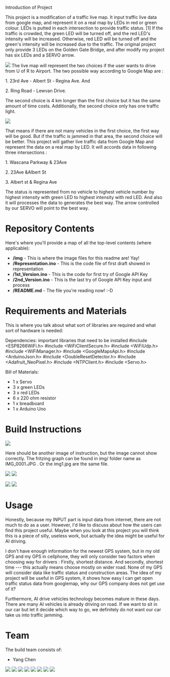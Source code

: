 Introduction of Project
<p>This project is a modification of a traffic live map. It input traffic live data from google map, and represent it on a real map by LEDs in red or green colour. LEDs is putted in each intersection to provide traffic status. [1] If the traffic is crowded, the green LED will be turned off, and the red LED's intensity will be increased. Otherwise, red LED will be turned off and the green's intensity will be increased due to the traffic. The original project only provide 3 LEDs on the Golden Gate Bridge, and after modify my project has six LEDs and a SERVO arrow. </p><p>
<img src="https://raw.githubusercontent.com/chen284y/CS207-201730/img/IMG_0548.JPG" />
The live map will represent the two choices if the user wants to drive from U of R to Airport. The two possible way according to Google Map are :</p><p>
1. 23rd Ave - Albert St - Regina Ave. And</p><p>
2. Ring Road - Lewvan Drive.</p><p>
The second choice is 4 km longer than the first choice but it has the same amount of time costs. Additionally, the second choice only has one traffic light.</p><p>
<img src="https://raw.githubusercontent.com/chen284y/CS207-201730/img/IMG_0549.JPG" /></p><p>
That means if there are not many vehicles in the first choice, the first way will be good. But if the traffic is jammed in that area, the second choice will be better. This project will gather live traffic data from Google Map and represent the data on a real map by LED. It will accords data in following three intersections :</p><p>
1. Wascana Parkway & 23Ave</p><p>
2. 23Ave &Albert St</p><p>
3. Albert st & Regina Ave</p><p>
The status is represented from no vehicle to highest vehicle number by highest intensity with green LED to highest intensity with red LED. And also it will processes the data to generates the best way. The arrow controlled by our SERVO will point to the best way.</p>

  
Repository Contents
============
Here's where you'll provide a map of all the top-level contents (where applicable):

* **/img** - This is where the image files for this readme are! Yay!
* **/Representation.ino** - This is the code file of first draft showed in representation
* **/1st_Version.ino** - This is the code for first try of Google API Key
* **/2nd_Version.ino** - This is the last try of Google API Key input and process
* **/README.md** - The file you're reading now! :-D

Requirements and Materials
============

This is where you talk about what sort of libraries are required and what sort of hardware is needed:

Dependencies:
important libraries that need to be installed
#include <ESP8266WiFi.h>
#include <WiFiClientSecure.h>
#include <WiFiUdp.h>
#include <WiFiManager.h>
#include <GoogleMapsApi.h>
#include <ArduinoJson.h>
#include <DoubleResetDetector.h>
#include <Adafruit_NeoPixel.h>
#include <NTPClient.h>
#include <Servo.h>

Bill of Materials:
* 1 x Servo
* 3 x green LEDs
* 3 x red LEDs
* 6 x 220 ohm resistor
* 1 x breadboard
* 1 x Arduino Uno

Build Instructions
==================
<p>
<img src="https://raw.githubusercontent.com/chen284y/CS207-201730/img/IMG_0001.JPG" />
</p><p>
Here should be another image of instruction, but the image cannot show correctly. The fritzing graph can be found in img/ folder name as IMG_0001.JPG . Or the img1.jpg are the same file.</p><p>
<img src="https://raw.githubusercontent.com/chen284y/CS207-201730/img/img1.JPG" />
<img src="https://raw.githubusercontent.com/chen284y/CS207-201730/img/img1.jpg" /></p><p>
<img src="https://raw.githubusercontent.com/chen284y/CS207-201730/img/IMG_0546.JPG" />
<img src="https://raw.githubusercontent.com/chen284y/CS207-201730/img/IMG_0547.JPG" />
</p>

Usage
=====
<p>
Honestly, because my INPUT part is input data from internet, there are not much to do as a user. However, I'd like to discuss about how the users can find this project useful. Maybe when you look at this project you will think this is a piece of silly, useless work, but actually the idea might be useful for AI driving.</p><p>
I don't have enough information for the newest GPS system, but in my old GPS and my GPS in cellphone, they will only consider two factors when choosing way for drivers : Firstly, shortest distance. And secondly, shortest time --- this actually means choose mostly on wider road. None of my GPS will consider data like traffic status and construction areas. The idea of my project will be useful in GPS system, it shows how easy I can get open traffic status data from googlemap, why our GPS company does not get use of it?</p><p>
Furthermore, AI drive vehicles technology becomes mature in these days. There are many AI vehicles is already driving on road. If we want to sit in our car but let it decide which way to go, we definitely do not want our car take us into traffic jamming.</p>


Team
=====
The build team consists of: 
* Yang Chen

<img src="https://raw.githubusercontent.com/chen284y/CS207-201730/img/IMG_0550.JPG" />
<img src="https://raw.githubusercontent.com/chen284y/CS207-201730/img/IMG_0551.JPG" />
<img src="https://raw.githubusercontent.com/chen284y/CS207-201730/img/IMG_0552.JPG" />
<img src="https://raw.githubusercontent.com/chen284y/CS207-201730/img/IMG_0553.JPG" />
<img src="https://raw.githubusercontent.com/chen284y/CS207-201730/img/IMG_0554.JPG" />
<img src="https://raw.githubusercontent.com/chen284y/CS207-201730/img/IMG_0555.JPG" />
<img src="https://raw.githubusercontent.com/chen284y/CS207-201730/img/IMG_0556.JPG" />
<img src="https://raw.githubusercontent.com/chen284y/CS207-201730/img/IMG_0557.JPG" />

